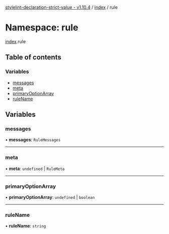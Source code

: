 [stylelint-declaration-strict-value - v1.10.4](../README.md) / [index](index.md) / rule

# Namespace: rule

[index](index.md).rule

## Table of contents

### Variables

- [messages](index.rule.md#messages)
- [meta](index.rule.md#meta)
- [primaryOptionArray](index.rule.md#primaryoptionarray)
- [ruleName](index.rule.md#rulename)

## Variables

### messages

• **messages**: `RuleMessages`

___

### meta

• **meta**: `undefined` \| `RuleMeta`

___

### primaryOptionArray

• **primaryOptionArray**: `undefined` \| `boolean`

___

### ruleName

• **ruleName**: `string`
